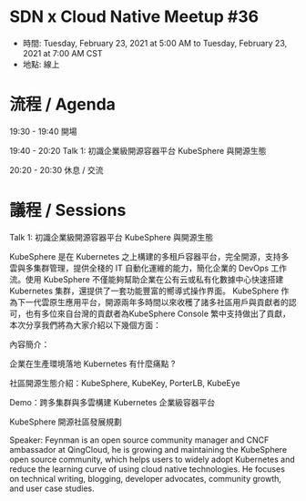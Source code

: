 # SDN x Cloud Native Meetup #36
- 時間: Tuesday, February 23, 2021 at 5:00 AM to Tuesday, February 23, 2021 at 7:00 AM CST
- 地點: 線上

# 流程 / Agenda

19:30 - 19:40 開場

19:40 - 20:20 Talk 1: 初識企業級開源容器平台 KubeSphere 與開源生態

20:20 - 20:30 休息 / 交流

# 議程 / Sessions

Talk 1: 初識企業級開源容器平台 KubeSphere 與開源生態

KubeSphere 是在 Kubernetes 之上構建的多租戶容器平台，完全開源，支持多雲與多集群管理，提供全棧的 IT 自動化運維的能力，簡化企業的 DevOps 工作流。使用 KubeSphere 不僅能夠幫助企業在公有云或私有化數據中心快速搭建 Kubernetes 集群，還提供了一套功能豐富的嚮導式操作界面。 KubeSphere 作為下一代雲原生應用平台，開源兩年多時間以來收穫了諸多社區用戶與貢獻者的認可，也有多位來自台灣的貢獻者為KubeSphere Console 繁中支持做出了貢獻，本次分享我們將為大家介紹以下幾個方面：

內容簡介：

企業在生產環境落地 Kubernetes 有什麼痛點 ?

社區開源生態介紹：KubeSphere, KubeKey, PorterLB, KubeEye

Demo：跨多集群與多雲構建 Kubernetes 企業級容器平台

KubeSphere 開源社區發展規劃

Speaker: Feynman is an open source community manager and CNCF ambassador at QingCloud, he is growing and maintaining the KubeSphere open source community, which helps users to widely adopt Kubernetes and reduce the learning curve of using cloud native technologies. He focuses on technical writing, blogging, developer advocates, community growth, and user case studies.

